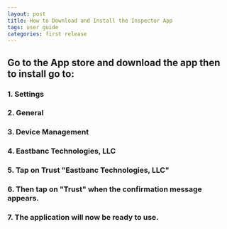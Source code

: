 ```yaml
---
layout: post
title: How to Download and Install the Inspector App
tags: user guide
categories: first release
---
```


## Go to the App store and download the app then to install go to:
### 1. Settings
### 2. General
### 3. Device Management
### 4. Eastbanc Technologies, LLC
### 5. Tap on Trust "Eastbanc Technologies, LLC"
### 6. Then tap on "Trust" when the confirmation message appears.
### 7. The application will now be ready to use.
